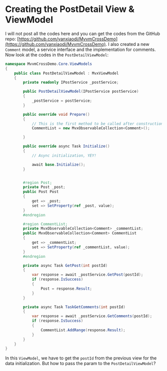 # Creating the PostDetail View & ViewModel

I will not post all the codes here and you can get the codes from the GitHub repo: [https://github.com/yanxiaodi/MvvmCrossDemo](https://github.com/yanxiaodi/MvvmCrossDemo). I also created a new `Comment` model, a service interface and the implementation for comments. Now look at the codes in the `PostDetailViewModel`:

```csharp
namespace MvvmCrossDemo.Core.ViewModels
{
    public class PostDetailViewModel : MvxViewModel
    {
        private readonly IPostService _postService;

        public PostDetailViewModel(IPostService postService)
        {
            _postService = postService;
        }

        public override void Prepare()
        {
            // This is the first method to be called after construction
            CommentList = new MvxObservableCollection<Comment>();

        }

        public override async Task Initialize()
        {
            // Async initialization, YEY!

            await base.Initialize();
        }


        #region Post;
        private Post _post;
        public Post Post
        {
            get => _post;
            set => SetProperty(ref _post, value);
        }
        #endregion

        #region CommentList;
        private MvxObservableCollection<Comment> _commentList;
        public MvxObservableCollection<Comment> CommentList
        {
            get => _commentList;
            set => SetProperty(ref _commentList, value);
        }
        #endregion

        private async Task GetPost(int postId)
        {
            var response = await _postService.GetPost(postId);
            if (response.IsSuccess)
            {
                Post = response.Result;
            }
        }

        private async Task TaskGetComments(int postId)
        {
            var response = await _postService.GetComments(postId);
            if (response.IsSuccess)
            {
                CommentList.AddRange(response.Result);
            }
        }
    }
}
```

In this `ViewModel`, we have to get the `postId` from the previous view for the data initialization. But how to pass the param to the `PostDetailViewModel`?

